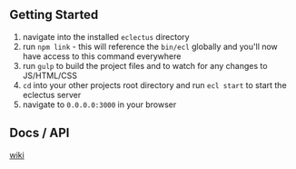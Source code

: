 ## Getting Started

1. navigate into the installed `eclectus` directory
2. run `npm link` - this will reference the `bin/ecl` globally and you'll now have access to this command everywhere
3. run `gulp` to build the project files and to watch for any changes to JS/HTML/CSS
4. `cd` into your other projects root directory and run `ecl start` to start the eclectus server
5. navigate to `0.0.0.0:3000` in your browser

## Docs / API

[wiki](https://github.com/brian-mann/eclectus/wiki)